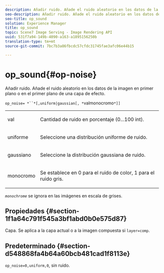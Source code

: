 ```yaml
---
description: Añadir ruido. Añade el ruido aleatorio en los datos de la imagen en primer plano o en el primer plano de una capa de efecto.
seo-description: Añadir ruido. Añade el ruido aleatorio en los datos de la imagen en primer plano o en el primer plano de una capa de efecto.
seo-title: op_sound
solution: Experience Manager
title: op_sound
topic: Scene7 Image Serving - Image Rendering API
uuid: 531f7a94-149b-4090-a163-a1895156250b
translation-type: tm+mt
source-git-commit: 7bc7b3a86fbcdc57cfdc31745fae3afc06e44b15

---
```



# op_sound{#op-noise}

Añadir ruido. Añade el ruido aleatorio en los datos de la imagen en primer plano o en el primer plano de una capa de efecto.

`op_noise= *``*[,uniform|gaussian[, *`valmonocromo`*]]`

<table id="table_40675464E5824D52BF392ECCE2DDC03C"> 
 <tbody> 
  <tr> 
   <td colname="col1"> <p><span class="codeph"> val</span> </p> </td> 
   <td colname="col2"> <p>Cantidad de ruido en porcentaje (0...100 int). </p> </td> 
  </tr> 
  <tr> 
   <td colname="col1"> <p><span class="codeph"> uniforme</span> </p> </td> 
   <td colname="col2"> <p>Seleccione una distribución uniforme de ruido. </p> </td> 
  </tr> 
  <tr> 
   <td colname="col1"> <p><span class="codeph"> gaussiano</span> </p> </td> 
   <td colname="col2"> <p>Seleccione la distribución gaussiana de ruido. </p> </td> 
  </tr> 
  <tr> 
   <td colname="col1"> <p><span class="varname"> monocromo</span> </p> </td> 
   <td colname="col2"> <p>Se establece en 0 para el ruido de color, 1 para el ruido gris. </p> </td> 
  </tr> 
 </tbody> 
</table>

*`monochrome`* se ignora en las imágenes en escala de grises.

## Propiedades {#section-1f1a64c791f545a3bf1abd0b0e575d87}

Capa. Se aplica a la capa actual o a la imagen compuesta si `layer=comp`.

## Predeterminado {#section-d548868fa4b64a60bcb481cad1f8113e}

`op_noise=0,uniform,0`, sin ruido.
